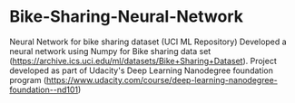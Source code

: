 # Bike-Sharing-Neural-Network
Neural Network for bike sharing dataset (UCI ML Repository)
Developed a neural network using Numpy for Bike sharing data set (https://archive.ics.uci.edu/ml/datasets/Bike+Sharing+Dataset).
Project developed as part of Udacity's Deep Learning Nanodegree foundation program (https://www.udacity.com/course/deep-learning-nanodegree-foundation--nd101)
